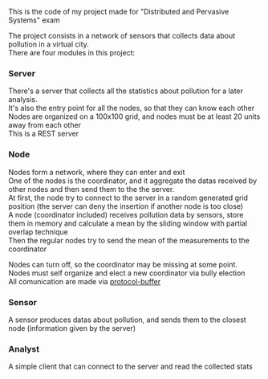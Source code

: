 This is the code of my project made for "Distributed and Pervasive Systems" exam


The project consists in a network of sensors that collects data about pollution in a virtual city.  
There are four modules in this project:

### Server
There's a server that collects all the statistics about pollution for a later analysis.  
It's also the entry point for all the nodes, so that they can know each other  
Nodes are organized on a 100x100 grid, and nodes must be at least 20 units away from each other  
This is a REST server

### Node
Nodes form a network, where they can enter and exit  
One of the nodes is the coordinator, and it aggregate the datas received by other nodes and then send them to the the server.  
At first, the node try to connect to the server in a random generated grid position (the server can deny the insertion if another node is too close)  
A node (coordinator included) receives pollution data by sensors, store them in memory and calculate a mean by the sliding window with partial overlap technique  
Then the regular nodes try to send the mean of the measurements to the coordinator  

Nodes can turn off, so the coordinator may be missing at some point.  
Nodes must self organize and elect a new coordinator via bully election  
All comunication are made via [protocol-buffer](https://github.com/protocolbuffers/protobuf)  

### Sensor
A sensor produces datas about pollution, and sends them to the closest node (information given by the server)

### Analyst
A simple client that can connect to the server and read the collected stats
